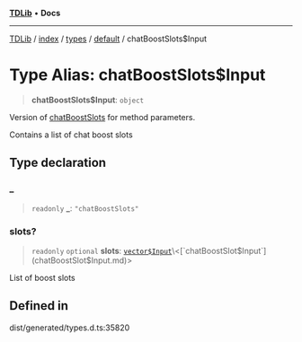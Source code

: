 [**TDLib**](../../../../../../README.md) • **Docs**

***

[TDLib](../../../../../../modules.md) / [index](../../../../../README.md) / [types](../../../README.md) / [default](../README.md) / chatBoostSlots$Input

# Type Alias: chatBoostSlots$Input

> **chatBoostSlots$Input**: `object`

Version of [chatBoostSlots](chatBoostSlots.md) for method parameters.

Contains a list of chat boost slots

## Type declaration

### \_

> `readonly` **\_**: `"chatBoostSlots"`

### slots?

> `readonly` `optional` **slots**: [`vector$Input`](vector$Input.md)\<[`chatBoostSlot$Input`](chatBoostSlot$Input.md)\>

List of boost slots

## Defined in

dist/generated/types.d.ts:35820
